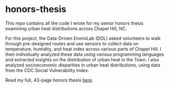 # honors-thesis
This repo contains all the code I wrote for my senior honors thesis examining urban heat distributions across Chapel Hill, NC.

For this project, the Data-Driven EnviroLab (DDL) asked volunteers to walk through pre-designed routes and use sensors to collect data on temperature, humidity, and heat index across various parts of Chapel Hill. I then individually analyzed these data using various programming languages and extracted insights on the distribution of urban heat in the Town. I also analyzed socioeconomic disparities in urban heat distributions, using data from the CDC Social Vulnerability Index.

Read my full, 43-page honors thesis [here](https://drive.google.com/file/d/1xXUdBjKI1NqEv4E8IFlxWJIuDbxljCxQ/view?usp=sharing).
